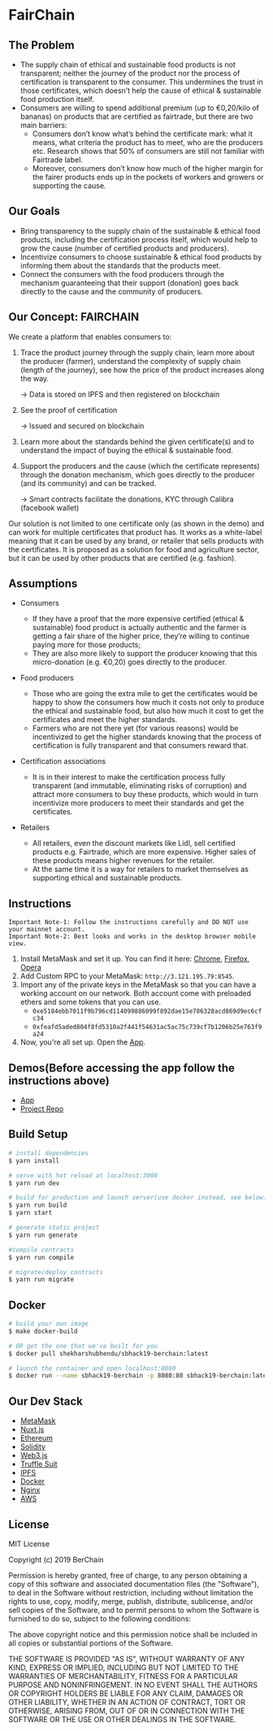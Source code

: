 # FairChain

## The Problem

- The supply chain of ethical and sustainable food products is not transparent; neither the journey of the product nor the process of certification is transparent to the consumer. This undermines the trust in those certificates, which doesn’t help the cause of ethical & sustainable food production itself.
- Consumers are willing to spend additional premium (up to €0,20/kilo of bananas) on products that are certified as fairtrade, but there are two main barriers:
  - Consumers don’t know what’s behind the certificate mark: what it means, what criteria the product has to meet, who are the producers etc. Research shows that 50% of consumers are still not familiar with Fairtrade label.
  - Moreover, consumers don’t know how much of the higher margin for the fairer products ends up in the pockets of workers and growers or supporting the cause.

## Our Goals

- Bring transparency to the supply chain of the sustainable & ethical food products, including the certification process itself, which would help to grow the cause (number of certified products and producers).
- Incentivize consumers to choose sustainable & ethical food products by informing them about the standards that the products meet.  
- Connect the consumers with the food producers through the mechanism guaranteeing that their support (donation) goes back directly to the cause and the community of producers.

## Our Concept: FAIRCHAIN

We create a platform that enables consumers to:

  1. Trace the product journey through the supply chain, learn more about the producer (farmer), understand the complexity of supply chain (length of the journey), see how the price of the product increases along the way.
  
     → Data is stored on IPFS and then registered on blockchain

  2. See the proof of certification

     → Issued and secured on blockchain

  3. Learn more about the standards behind the given certificate(s) and to understand the impact of buying the ethical & sustainable food.

  4. Support the producers and the cause (which the certificate represents) through the donation mechanism, which goes directly to the producer (and its community) and can be tracked.

     → Smart contracts facilitate the donations, KYC through Calibra (facebook wallet)

Our solution is not limited to one certificate only (as shown in the demo) and can work for multiple certificates that product has. It works as a white-label meaning that it can be used by any brand, or retailer that sells products with the certificates. It is proposed as a solution for food and agriculture sector, but it can be used by other products that are certified (e.g. fashion).

## Assumptions

- Consumers

  - If they have a proof that the more expensive certified (ethical & sustainable) food product is actually authentic and the farmer is getting a fair share of the higher price, they’re willing to continue paying more for those products;
  - They are also more likely to support the producer knowing that this micro-donation (e.g. €0,20) goes directly to the producer.

- Food producers

  - Those who are going the extra mile to get the certificates would be happy to show the consumers how much it costs not only to produce the ethical and sustainable food, but also how much it cost to get the certificates and meet the higher standards.
  - Farmers who are not there yet (for various reasons) would be incentivized to get the higher standards knowing that the process of certification is fully transparent and that consumers reward that.

- Certification associations

  - It is in their interest to make the certification process fully transparent (and immutable, eliminating risks of corruption) and attract more consumers to buy these products, which would in turn incentivize more producers to meet their standards and get the certificates.

- Retailers

  - All retailers, even the discount markets like Lidl, sell certified products e.g. Fairtrade, which are more expensive. Higher sales of these products means higher revenues for the retailer.
  - At the same time it is a way for retailers to market themselves as supporting ethical and sustainable products.

## Instructions

```
Important Note-1: Follow the instructions carefully and DO NOT use your mainnet account.
Important Note-2: Best looks and works in the desktop browser mobile view.
```

1. Install MetaMask and set it up. You can find it here:
   [Chrome](https://chrome.google.com/webstore/detail/nkbihfbeogaeaoehlefnkodbefgpgknn), [Firefox](https://addons.mozilla.org/en-US/firefox/addon/ether-metamask/), [Opera](https://addons.opera.com/en/extensions/details/metamask/)
2. Add Custom RPC to your MetaMask: `http://3.121.195.79:8545`.
3. Import any of the private keys in the MetaMask so that you can have a working account on our network.
   Both account come with preloaded ethers and some tokens that you can use.
    - `0xe5184ebb7011f9b796cd114099886099f892dae15e786328acd869d9ec6cfc34`
    - `0xfeafd5aded804f8fd5310a2f441f54631ac5ac75c739cf7b1206b25e763f9a24`
4. Now, you're all set up. Open the [App](http://3.121.195.79:8080).

## Demos(Before accessing the app follow the instructions above)

- [App](http://3.121.195.79:8080)
- [Project Repo](https://github.com/berchain/sbhack19)

## Build Setup

``` bash
# install dependencies
$ yarn install

# serve with hot reload at localhost:3000
$ yarn run dev

# build for production and launch server(use docker instead, see below)
$ yarn run build
$ yarn start

# generate static project
$ yarn run generate

#compile contracts
$ yarn run compile

# migrate/deploy contracts
$ yarn run migrate
```

## Docker

```bash
# build your own image
$ make docker-build

# OR get the one that we've built for you
$ docker pull shekharshubhendu/sbhack19-berchain:latest

# launch the container and open localhost:8080
$ docker run --name sbhack19-berchain -p 8080:80 sbhack19-berchain:latest
```

## Our Dev Stack

- [MetaMask](https://metamask.io/)
- [Nuxt.js](https://nuxtjs.org)
- [Ethereum](https://www.ethereum.org/)
- [Solidity](https://github.com/ethereum/solidity)
- [Web3.js](https://github.com/ethereum/web3.js)
- [Truffle Suit](http://trufflesuite.com)
- [IPFS](https://ipfs.io)
- [Docker](https://www.docker.com/)
- [Nginx](https://www.nginx.com/)
- [AWS](https://aws.amazon.com/)

## License

MIT License

Copyright (c) 2019 BerChain

Permission is hereby granted, free of charge, to any person obtaining a copy
of this software and associated documentation files (the "Software"), to deal
in the Software without restriction, including without limitation the rights
to use, copy, modify, merge, publish, distribute, sublicense, and/or sell
copies of the Software, and to permit persons to whom the Software is
furnished to do so, subject to the following conditions:

The above copyright notice and this permission notice shall be included in all
copies or substantial portions of the Software.

THE SOFTWARE IS PROVIDED "AS IS", WITHOUT WARRANTY OF ANY KIND, EXPRESS OR
IMPLIED, INCLUDING BUT NOT LIMITED TO THE WARRANTIES OF MERCHANTABILITY,
FITNESS FOR A PARTICULAR PURPOSE AND NONINFRINGEMENT. IN NO EVENT SHALL THE
AUTHORS OR COPYRIGHT HOLDERS BE LIABLE FOR ANY CLAIM, DAMAGES OR OTHER
LIABILITY, WHETHER IN AN ACTION OF CONTRACT, TORT OR OTHERWISE, ARISING FROM,
OUT OF OR IN CONNECTION WITH THE SOFTWARE OR THE USE OR OTHER DEALINGS IN THE
SOFTWARE.
